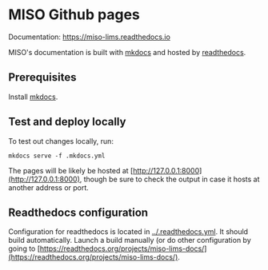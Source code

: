 # MISO Github pages

Documentation: https://miso-lims.readthedocs.io

MISO's documentation is built with [mkdocs](https://www.mkdocs.org/)
and hosted by [readthedocs](https://www.mkdocs.org/).


## Prerequisites

Install [mkdocs](https://www.mkdocs.org/#installation).


## Test and deploy locally

To test out changes locally, run:

```
mkdocs serve -f .mkdocs.yml
```

The pages will be likely be hosted at [http://127.0.0.1:8000](http://127.0.0.1:8000),
though be sure to check the output in case it hosts at another address or port.


## Readthedocs configuration

Configuration for readthedocs is located in
[../.readthedocs.yml](../.readthedocs.yml). It should build automatically.
Launch a build manually (or do other configuration by going to
[https://readthedocs.org/projects/miso-lims-docs/](https://readthedocs.org/projects/miso-lims-docs/).
